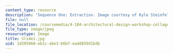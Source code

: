 ```yaml
---
content_type: resource
description: 'Sequence One: Extraction. Image courtesy of Kyle Steinfeld.'
file: null
file_location: /coursemedia/4-184-architectural-design-workshop-collage-method-and-form-spring-2004/1d205960eb1cabe3b6b7eadd859d1bdb_Slide1.jpg
file_type: image/jpeg
resourcetype: Image
title: Slide1.jpg
uid: 1d205960-eb1c-abe3-b6b7-eadd859d1bdb
---
```

